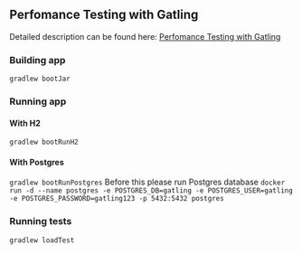 ## Perfomance Testing with Gatling

Detailed description can be found here: [Perfomance Testing with Gatling](https://piotrminkowski.wordpress.com/2018/01/18/perfomance-testing-with-gatling/)

### Building app
`gradlew bootJar`

### Running app
#### With H2
`gradlew bootRunH2`
#### With Postgres
`gradlew bootRunPostgres`
Before this please run Postgres database
`docker run -d --name postgres -e POSTGRES_DB=gatling -e POSTGRES_USER=gatling -e POSTGRES_PASSWORD=gatling123 -p 5432:5432 postgres`


### Running tests
`gradlew loadTest`